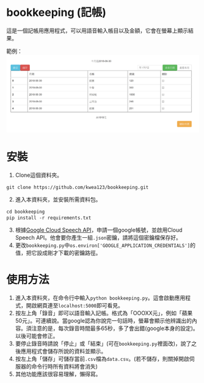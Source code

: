 # bookkeeping (記帳)

這是一個記帳用應用程式，可以用語音輸入帳目以及金額，它會在螢幕上顯示結果。

範例：
![alt text](sample.png)

# 安裝

1. Clone這個資料夾。
```
git clone https://github.com/kwea123/bookkeeping.git
```
2. 進入本資料夾，並安裝所需資料包。
```
cd bookkeeping
pip install -r requirements.txt
```
3. 根據[Google Cloud Speech API](https://github.com/GoogleCloudPlatform/python-docs-samples/tree/master/speech/cloud-client)，申請一個google帳號，並啟用Cloud Speech API。他會要你產生一組`.json`密鑰，請將這個密鑰檔保存好。
4. 更改`bookkeeping.py`中`os.environ['GOOGLE_APPLICATION_CREDENTIALS']`的值，把它設成剛才下載的密鑰路徑。

# 使用方法

1. 進入本資料夾，在命令行中輸入`python bookkeeping.py`。這會啟動應用程式，開啟網頁連至`localhost:5000`即可看見。
2. 按左上角「錄音」即可以語音輸入記帳。格式為「OOOXX元」，例如「蘋果50元」。可連續說。當google認為你說完一句話時，螢幕會顯示他辨識出的內容。須注意的是，每次錄音時間最多65秒，多了會出錯(google本身的設定)。以後可能會修正。
3. 要停止錄音時請說「停止」或「結束」(可在`bookkeeping.py`裡面改)，說了之後應用程式會儲存所說的資料並顯示。
4. 按左上角「儲存」可儲存當前`.csv`檔為`data.csv`。(若不儲存，則關掉開啟伺服器的命令行時所有資料將會消失)
5. 其他功能應該很容易理解，懶得寫。
